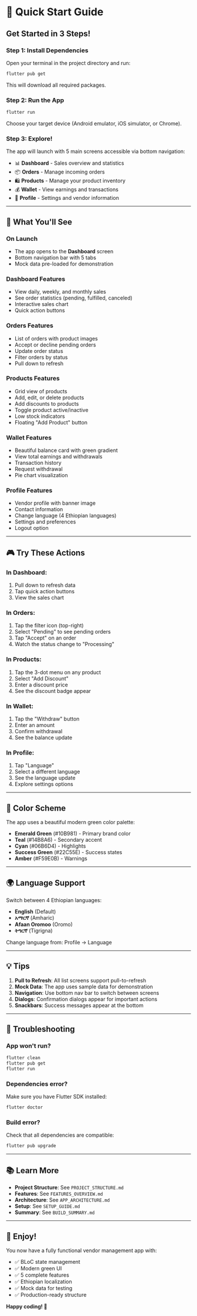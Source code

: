 # 🚀 Quick Start Guide

## Get Started in 3 Steps!

### Step 1: Install Dependencies
Open your terminal in the project directory and run:

```bash
flutter pub get
```

This will download all required packages.

### Step 2: Run the App
```bash
flutter run
```

Choose your target device (Android emulator, iOS simulator, or Chrome).

### Step 3: Explore!
The app will launch with 5 main screens accessible via bottom navigation:
- 📊 **Dashboard** - Sales overview and statistics
- 📦 **Orders** - Manage incoming orders
- 🛍️ **Products** - Manage your product inventory
- 💰 **Wallet** - View earnings and transactions
- 👤 **Profile** - Settings and vendor information

---

## 📱 What You'll See

### On Launch
- The app opens to the **Dashboard** screen
- Bottom navigation bar with 5 tabs
- Mock data pre-loaded for demonstration

### Dashboard Features
- View daily, weekly, and monthly sales
- See order statistics (pending, fulfilled, canceled)
- Interactive sales chart
- Quick action buttons

### Orders Features
- List of orders with product images
- Accept or decline pending orders
- Update order status
- Filter orders by status
- Pull down to refresh

### Products Features
- Grid view of products
- Add, edit, or delete products
- Add discounts to products
- Toggle product active/inactive
- Low stock indicators
- Floating "Add Product" button

### Wallet Features
- Beautiful balance card with green gradient
- View total earnings and withdrawals
- Transaction history
- Request withdrawal
- Pie chart visualization

### Profile Features
- Vendor profile with banner image
- Contact information
- Change language (4 Ethiopian languages)
- Settings and preferences
- Logout option

---

## 🎮 Try These Actions

### In Dashboard:
1. Pull down to refresh data
2. Tap quick action buttons
3. View the sales chart

### In Orders:
1. Tap the filter icon (top-right)
2. Select "Pending" to see pending orders
3. Tap "Accept" on an order
4. Watch the status change to "Processing"

### In Products:
1. Tap the 3-dot menu on any product
2. Select "Add Discount"
3. Enter a discount price
4. See the discount badge appear

### In Wallet:
1. Tap the "Withdraw" button
2. Enter an amount
3. Confirm withdrawal
4. See the balance update

### In Profile:
1. Tap "Language"
2. Select a different language
3. See the language update
4. Explore settings options

---

## 🎨 Color Scheme

The app uses a beautiful modern green color palette:
- **Emerald Green** (#10B981) - Primary brand color
- **Teal** (#14B8A6) - Secondary accent
- **Cyan** (#06B6D4) - Highlights
- **Success Green** (#22C55E) - Success states
- **Amber** (#F59E0B) - Warnings

---

## 🌍 Language Support

Switch between 4 Ethiopian languages:
- **English** (Default)
- **አማርኛ** (Amharic)
- **Afaan Oromoo** (Oromo)
- **ትግርኛ** (Tigrigna)

Change language from: Profile → Language

---

## 💡 Tips

1. **Pull to Refresh**: All list screens support pull-to-refresh
2. **Mock Data**: The app uses sample data for demonstration
3. **Navigation**: Use bottom nav bar to switch between screens
4. **Dialogs**: Confirmation dialogs appear for important actions
5. **Snackbars**: Success messages appear at the bottom

---

## 🔧 Troubleshooting

### App won't run?
```bash
flutter clean
flutter pub get
flutter run
```

### Dependencies error?
Make sure you have Flutter SDK installed:
```bash
flutter doctor
```

### Build error?
Check that all dependencies are compatible:
```bash
flutter pub upgrade
```

---

## 📚 Learn More

- **Project Structure**: See `PROJECT_STRUCTURE.md`
- **Features**: See `FEATURES_OVERVIEW.md`
- **Architecture**: See `APP_ARCHITECTURE.md`
- **Setup**: See `SETUP_GUIDE.md`
- **Summary**: See `BUILD_SUMMARY.md`

---

## 🎉 Enjoy!

You now have a fully functional vendor management app with:
- ✅ BLoC state management
- ✅ Modern green UI
- ✅ 5 complete features
- ✅ Ethiopian localization
- ✅ Mock data for testing
- ✅ Production-ready structure

**Happy coding! 🚀**
